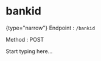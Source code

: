 # bankid

<include from="Snippets-AuthAPI.md" element-id="snippet-header" />

{type="narrow"}
Endpoint
: ```/bankid```

Method
: POST


Start typing here...